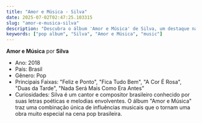 ```yaml
---
title: "Amor e Música - Silva"
date: 2025-07-02T02:47:25.103315
slug: "amor-e-musica-silva"
description: "Descubra o álbum 'Amor e Música' de Silva, um destaque na música pop."
keywords: ["pop album", "Silva", "Amor e Música", "music"]
---
```


**Amor e Música** por **Silva**

- Ano: 2018
- País: Brasil
- Gênero: Pop
- Principais Faixas: "Feliz e Ponto", "Fica Tudo Bem", "A Cor É Rosa", "Duas da Tarde", "Nada Será Mais Como Era Antes"
- Curiosidades: Silva é um cantor e compositor brasileiro conhecido por suas letras poéticas e melodias envolventes. O álbum "Amor e Música" traz uma combinação única de influências musicais que o tornam uma obra muito especial na cena pop brasileira.